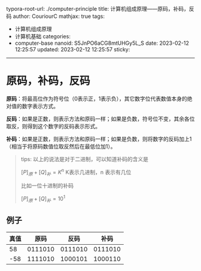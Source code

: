 typora-root-url: ./computer-principle
title: 计算机组成原理——原码，补码，反码
author: CouriourC
mathjax: true
tags:
  - 计算机组成原理
  - 计算机基础
categories:
  - computer-base
nanoid: S5JnPO6aCG8mtUHGy5L_S
date: 2023-02-12 12:25:57
updated: 2023-02-12 12:25:57
sticky:
---

# 原码，补码，反码
**原码**：将最高位作为符号位（0表示正，1表示负），其它数字位代表数值本身的绝对值的数字表示方式。

**反码**：如果是正数，则表示方法和原码一样；如果是负数，符号位不变，其余各位取反，则得到这个数字的反码表示形式。

**补码**：如果是正数，则表示方法和原码一样；如果是负数，则将数字的反码加上1（相当于将原码数值位取反然后在最低位加1）。

>   tips: 以上的说法是对于二进制，可以知道补码的含义是 
>
>   $[P]_原+[Q]_补=K^n$ K表示几进制，n 表示有几位
>
>   比如一位十进制的补码
>
>   $[P]_原+[Q]_补=10^1$




## 例子

| 真值 | 原码                          | 反码                          | 补码                          |
| ---- | ----------------------------- | ----------------------------- | ----------------------------- |
| 58   | 0111010                       | 0111010                       | 0111010                       |
| -58  | <span text-red>1</span>111010 | 1<span text-red>000101</span> | 10001<span text-red>10</span> |

